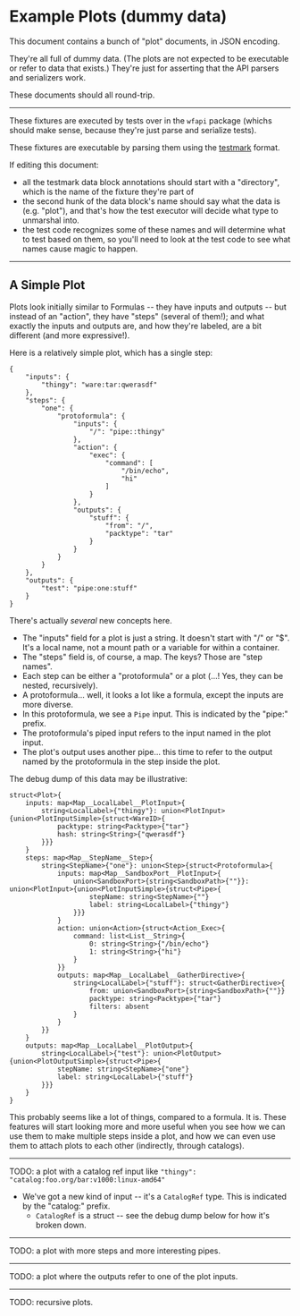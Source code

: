 Example Plots (dummy data)
==========================

This document contains a bunch of "plot" documents, in JSON encoding.

They're all full of dummy data.
(The plots are not expected to be executable or refer to data that exists.)
They're just for asserting that the API parsers and serializers work.

These documents should all round-trip.

---

These fixtures are executed by tests over in the `wfapi` package
(whichs should make sense, because they're just parse and serialize tests).

These fixtures are executable by parsing them using
the [testmark](https://github.com/warpfork/go-testmark) format.

If editing this document:

- all the testmark data block annotations should start with a "directory", which is the name of the fixture they're part of
- the second hunk of the data block's name should say what the data is (e.g. "plot"),
  and that's how the test executor will decide what type to unmarshal into.
- the test code recognizes some of these names and will determine what to test based on them,
  so you'll need to look at the test code to see what names cause magic to happen.

---


A Simple Plot
-------------

Plots look initially similar to Formulas -- they have inputs and outputs --
but instead of an "action", they have "steps" (several of them!);
and what exactly the inputs and outputs are, and how they're labeled, are a bit different (and more expressive!).

Here is a relatively simple plot, which has a single step:

[testmark]:# (simple-plot/plot)
```
{
	"inputs": {
		"thingy": "ware:tar:qwerasdf"
	},
	"steps": {
		"one": {
			"protoformula": {
				"inputs": {
					"/": "pipe::thingy"
				},
				"action": {
					"exec": {
						"command": [
							"/bin/echo",
							"hi"
						]
					}
				},
				"outputs": {
					"stuff": {
						"from": "/",
						"packtype": "tar"
					}
				}
			}
		}
	},
	"outputs": {
		"test": "pipe:one:stuff"
	}
}
```

There's actually *several* new concepts here.

- The "inputs" field for a plot is just a string.  It doesn't start with "/" or "$".  It's a local name, not a mount path or a variable for within a container.
- The "steps" field is, of course, a map.  The keys?  Those are "step names".
- Each step can be either a "protoformula" or a plot (...!  Yes, they can be nested, recursively).
- A protoformula... well, it looks a lot like a formula, except the inputs are more diverse.
- In this protoformula, we see a `Pipe` input.  This is indicated by the "pipe:" prefix.
- The protoformula's piped input refers to the input named in the plot input.
- The plot's output uses another pipe... this time to refer to the output named by the protoformula in the step inside the plot.

The debug dump of this data may be illustrative:

[testmark]:# (simple-plot/plot.debug)
```
struct<Plot>{
	inputs: map<Map__LocalLabel__PlotInput>{
		string<LocalLabel>{"thingy"}: union<PlotInput>{union<PlotInputSimple>{struct<WareID>{
			packtype: string<Packtype>{"tar"}
			hash: string<String>{"qwerasdf"}
		}}}
	}
	steps: map<Map__StepName__Step>{
		string<StepName>{"one"}: union<Step>{struct<Protoformula>{
			inputs: map<Map__SandboxPort__PlotInput>{
				union<SandboxPort>{string<SandboxPath>{""}}: union<PlotInput>{union<PlotInputSimple>{struct<Pipe>{
					stepName: string<StepName>{""}
					label: string<LocalLabel>{"thingy"}
				}}}
			}
			action: union<Action>{struct<Action_Exec>{
				command: list<List__String>{
					0: string<String>{"/bin/echo"}
					1: string<String>{"hi"}
				}
			}}
			outputs: map<Map__LocalLabel__GatherDirective>{
				string<LocalLabel>{"stuff"}: struct<GatherDirective>{
					from: union<SandboxPort>{string<SandboxPath>{""}}
					packtype: string<Packtype>{"tar"}
					filters: absent
				}
			}
		}}
	}
	outputs: map<Map__LocalLabel__PlotOutput>{
		string<LocalLabel>{"test"}: union<PlotOutput>{union<PlotOutputSimple>{struct<Pipe>{
			stepName: string<StepName>{"one"}
			label: string<LocalLabel>{"stuff"}
		}}}
	}
}
```

This probably seems like a lot of things, compared to a formula.
It is.
These features will start looking more and more useful when you see
how we can use them to make multiple steps inside a plot,
and how we can even use them to attach plots to each other (indirectly, through catalogs).

---

TODO: a plot with a catalog ref input like `"thingy": "catalog:foo.org/bar:v1000:linux-amd64"`

- We've got a new kind of input -- it's a `CatalogRef` type.  This is indicated by the "catalog:" prefix.
	- `CatalogRef` is a struct -- see the debug dump below for how it's broken down.

---

TODO: a plot with more steps and more interesting pipes.

---

TODO: a plot where the outputs refer to one of the plot inputs.

---

TODO: recursive plots.
